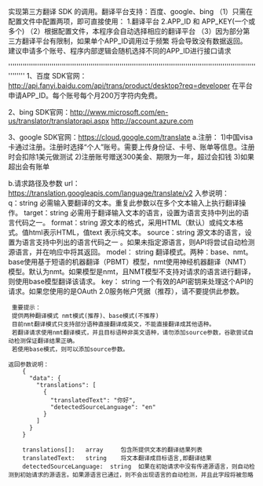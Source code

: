 实现第三方翻译 SDK 的调用。翻译平台支持：百度、google、bing 
（1）只需在配置文件中配置两项，即可直接使用：
    1.翻译平台
    2.APP_ID 和 APP_KEY(一个或多个)
（2）根据配置文件，本程序会自动选择相应的翻译平台
（3）因为部分第三方翻译平台有限制，如果单个APP_ID调用过于频繁 将会导致没有数据返回。
    建议申请多个账号、程序内部逻辑会随机选择不同的APP_ID进行接口请求


''''''''''''''''''''''''''''''''''''''''''''''''''''''''''''''''''''''''''''''''''''''''''''''''''''''''''''''''''''''''''''''''
1、百度
SDK官网： http://api.fanyi.baidu.com/api/trans/product/desktop?req=developer
在平台申请APP_ID。每个账号每个月200万字符内免费。
	
2、bing
SDK官网：http://www.microsoft.com/en-us/translator/translatorapi.aspx
http://account.azure.com
 
3、google
SDK官网：https://cloud.google.com/translate
  a.注册：
	1)中国visa卡通过注册。注册时选择“个人”账号。需要上传身份证、卡号、账单等信息。注册时会扣除1美元做测试
	2)注册账号赠送300美金、期限为一年，超过会扣钱
	3)如果超出会有账单

  b.请求路径及参数
	url：
		https://translation.googleapis.com/language/translate/v2
	入参说明：  
		q：string  必需输入要翻译的文本。重复此参数以在多个文本输入上执行翻译操作。
		target：string  必需用于翻译输入文本的语言，设置为语言支持中列出的语言代码之一。
	        format：string  源文本的格式，采用HTML（默认）或纯文本格式。值html表示HTML，值text 表示纯文本。
	        source：string  源文本的语言，设置为语言支持中列出的语言代码之一 。如果未指定源语言，则API将尝试自动检测源语言，并在响应中将其返回。
	        model：  string  翻译模式。两种：base、nmt。 base使用基于短语的机器翻译（PBMT）模型，nmt使用神经机器翻译（NMT）模型。默认为nmt。如果模型是nmt，且NMT模型不支持对请求的语言进行翻译，则使用base模型翻译该请求。
	       key：       string  一个有效的API密钥来处理这个API的请求。如果您使用的是OAuth 2.0服务帐户凭据（推荐），请不要提供此参数。
	       
	 重要提示：
	 提供两种翻译模式 nmt模式(推荐)、base模式(不推荐)
	 目前nmt翻译模式只支持部分语种直接翻译成英文，不能直接翻译成其他语种。
	 若翻译请求使用nmt翻译模式，并且目标语种非英文语种，请勿添加source参数，谷歌尝试自动检测保证翻译结果正确。
	 若使用base模式，则可以添加source参数。
       
	返回参数说明：
		{
		  "data": {
		    "translations": [
		      {
		        "translatedText": "你好",
		        "detectedSourceLanguage": "en"
		      }
		    ]
		  }
		}

		translations[]:   array     包含所提供文本的翻译结果列表
		translatedText:   string    将文本翻译成目标语言,即翻译结果
		detectedSourceLanguage:  string  如果在初始请求中没有传递源语言，则自动检测到初始请求的源语言。如果源语言已通过，则不会出现语言的自动检测，并且此字段将被忽略
